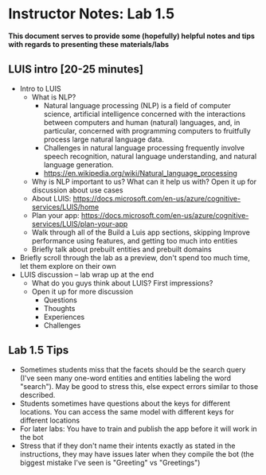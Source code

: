 # Instructor Notes: Lab 1.5

**This document serves to provide some (hopefully) helpful notes and tips with regards to presenting these materials/labs**

## LUIS intro [20-25 minutes]  

* Intro to LUIS
    *	What is NLP?
        *	Natural language processing (NLP) is a field of computer science, artificial intelligence concerned with the interactions between computers and human (natural) languages, and, in particular, concerned with programming computers to fruitfully process large natural language data.
        *	Challenges in natural language processing frequently involve speech recognition, natural language understanding, and natural language generation.
        *	https://en.wikipedia.org/wiki/Natural_language_processing 
    *	Why is NLP important to us? What can it help us with? Open it up for discussion about use cases
    *	About LUIS: https://docs.microsoft.com/en-us/azure/cognitive-services/LUIS/home
    *	Plan your app: https://docs.microsoft.com/en-us/azure/cognitive-services/LUIS/plan-your-app
    *	Walk through all of the Build a Luis app sections, skipping Improve performance using features, and getting too much into entities
    *	Briefly talk about prebuilt entities and prebuilt domains
*	Briefly scroll through the lab as a preview, don't spend too much time, let them explore on their own
*	LUIS discussion – lab wrap up at the end 
    *	What do you guys think about LUIS? First impressions?
    *	Open it up for more discussion
        *	Questions
        *	Thoughts
        *	Experiences
        *	Challenges

## Lab 1.5 Tips
* Sometimes students miss that the facets should be the search query (I've seen many one-word entities and entities labeling the word "search"). May be good to stress this, else expect errors similar to those described.
* Students sometimes have questions about the keys for different locations. You can access the same model with different keys for different locations
* For later labs: You have to train and publish the app before it will work in the bot
* Stress that if they don't name their intents exactly as stated in the instructions, they may have issues later when they compile the bot (the biggest mistake I've seen is "Greeting" vs "Greetings")


